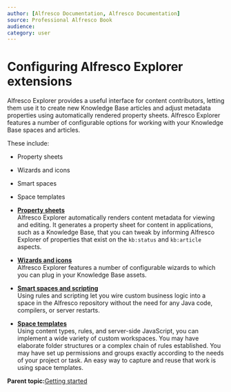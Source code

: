 ```yaml
---
author: [Alfresco Documentation, Alfresco Documentation]
source: Professional Alfresco Book
audience: 
category: user
---
```


# Configuring Alfresco Explorer extensions

Alfresco Explorer provides a useful interface for content contributors, letting them use it to create new Knowledge Base articles and adjust metadata properties using automatically rendered property sheets. Alfresco Explorer features a number of configurable options for working with your Knowledge Base spaces and articles.

These include:

-   Property sheets
-   Wizards and icons
-   Smart spaces
-   Space templates



-   **[Property sheets](../tasks/kb-prop-sheets-config.md)**  
Alfresco Explorer automatically renders content metadata for viewing and editing. It generates a property sheet for content in applications, such as a Knowledge Base, that you can tweak by informing Alfresco Explorer of properties that exist on the `kb:status` and `kb:article` aspects.
-   **[Wizards and icons](../tasks/kb-icons-config.md)**  
Alfresco Explorer features a number of configurable wizards to which you can plug in your Knowledge Base assets.
-   **[Smart spaces and scripting](../concepts/kb-smart-spaces-about.md)**  
Using rules and scripting let you wire custom business logic into a space in the Alfresco repository without the need for any Java code, compilers, or server restarts.
-   **[Space templates](../concepts/kb-space-templates-about.md)**  
Using content types, rules, and server-side JavaScript, you can implement a wide variety of custom workspaces. You may have elaborate folder structures or a complex chain of rules established. You may have set up permissions and groups exactly according to the needs of your project or task. An easy way to capture and reuse that work is using space templates.

**Parent topic:**[Getting started](../concepts/kb-about.md)

